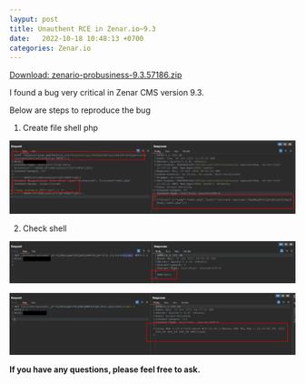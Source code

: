 ```yaml
---
layput: post
title: Unauthent RCE in Zenar.io~9.3
date:   2022-10-18 10:48:13 +0700
categories: Zenar.io
---
```


[Download: zenario-probusiness-9.3.57186.zip](https://zenar.io/public/downloads/MzPhy/zenario-probusiness-9.3.57186.zip)

I found a bug very critical in Zenar CMS version 9.3.

Below are steps to reproduce the bug

1. Create file shell php

![Step 1](/assets/images/1.unauth-rce-zenario~9.3.png)

2. Check shell

![Step 2](/assets/images/2.unauth-rce-zenario~9.3.png)

![Step 3](/assets/images/3.unauth-rce-zenario~9.3.png)

**If you have any questions, please feel free to ask.**
